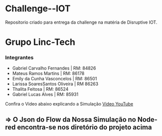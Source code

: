 # Challenge--IOT
Repositorio criado para entrega da challenge na matéria de Disruptive IOT.

# Grupo Linc-Tech

### Integrantes

<ul>
  <li> Gabriel Carvalho Fernandes | RM: 84826</li>
  <li> Mateus Ramos Martins | RM: 86178</li>
  <li> Emily da Cunha Vasconcelos | RM: 86501</li>
  <li> Larissa SoaresSantos Oliveira | RM 86263</li>
  <li> Thalita Feitosa | RM: 86524 </li>
  <li> Gabriel Lucas Alves | RM: 85931</li>

</ul>

<span> Confira o Video abaixo explicando a Simulação </span>
<a href="https://youtu.be/dIqo2ECrwuA">Video YouTube</a>

## => O Json do Flow da Nossa Simulação no Node-red encontra-se nos diretório do projeto acima

